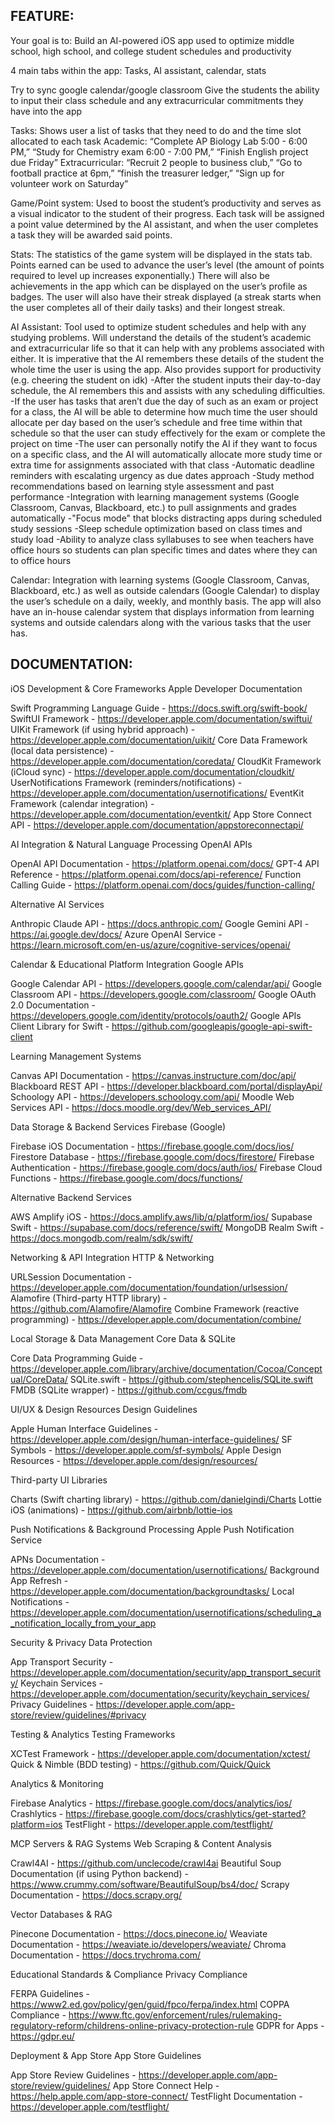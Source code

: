 ## FEATURE:

Your goal is to: Build an AI-powered iOS app used to optimize middle school, high school, and college student schedules and productivity 

4 main tabs within the app: Tasks, AI assistant, calendar, stats 

Try to sync google calendar/google classroom
Give the students the ability to input their class schedule and any extracurricular commitments they have into the app 


Tasks: Shows user a list of tasks that they need to do and the time slot allocated to each task
Academic: “Complete AP Biology Lab 5:00 - 6:00 PM,” “Study for Chemistry exam 6:00 - 7:00 PM,” “Finish English project due Friday” 
Extracurricular: “Recruit 2 people to business club,” “Go to football practice at 6pm,” “finish the treasurer ledger,” “Sign up for volunteer work on Saturday”   

Game/Point system: Used to boost the student’s productivity and serves as a visual indicator to the student of their progress. Each task will be assigned a point value determined by the AI assistant, and when the user completes a task they will be awarded said points. 

Stats: The statistics of the game system will be displayed in the stats tab. Points earned can be used to advance the user’s level (the amount of points required to level up increases exponentially.) There will also be achievements in the app which can be displayed on the user’s profile as badges. The user will also have their streak displayed (a streak starts when the user completes all of their daily tasks) and their longest streak. 


AI Assistant: Tool used to optimize student schedules and help with any studying problems. Will understand the details of the student’s academic and extracurricular life so that it can help with any problems associated with either. It is imperative that the AI remembers these details of the student the whole time the user is using the app. Also provides support for productivity (e.g. cheering the student on idk)
    -After the student inputs their day-to-day schedule, the AI remembers this and assists with any scheduling difficulties. 
    -If the user has tasks that aren’t due the day of such as an exam or project for a class, the AI will be able to determine how much time the user should allocate per day based on the user’s schedule and free time within that schedule so that the user can study effectively for the exam or complete the project on time 
    -The user can personally notify the AI if they want to focus on a specific class, and the AI will automatically allocate more study time or extra time for assignments associated with that class
    -Automatic deadline reminders with escalating urgency as due dates approach
    -Study method recommendations based on learning style assessment and past performance
    -Integration with learning management systems (Google Classroom, Canvas, Blackboard, etc.) to pull assignments and grades automatically
    -"Focus mode" that blocks distracting apps during scheduled study sessions
    -Sleep schedule optimization based on class times and study load
    -Ability to analyze class syllabuses to see when teachers have office hours so students can plan specific times and dates where they can to       office hours


Calendar: Integration with learning systems (Google Classroom, Canvas, Blackboard, etc.) as well as outside calendars (Google Calendar) to display the user’s schedule on a daily, weekly, and monthly basis. 
The app will also have an in-house calendar system that displays information from learning systems and outside calendars along with the various tasks that the user has. 


## DOCUMENTATION:

iOS Development & Core Frameworks
Apple Developer Documentation

Swift Programming Language Guide - https://docs.swift.org/swift-book/
SwiftUI Framework - https://developer.apple.com/documentation/swiftui/
UIKit Framework (if using hybrid approach) - https://developer.apple.com/documentation/uikit/
Core Data Framework (local data persistence) - https://developer.apple.com/documentation/coredata/
CloudKit Framework (iCloud sync) - https://developer.apple.com/documentation/cloudkit/
UserNotifications Framework (reminders/notifications) - https://developer.apple.com/documentation/usernotifications/
EventKit Framework (calendar integration) - https://developer.apple.com/documentation/eventkit/
App Store Connect API - https://developer.apple.com/documentation/appstoreconnectapi/

AI Integration & Natural Language Processing
OpenAI APIs

OpenAI API Documentation - https://platform.openai.com/docs/
GPT-4 API Reference - https://platform.openai.com/docs/api-reference/
Function Calling Guide - https://platform.openai.com/docs/guides/function-calling/

Alternative AI Services

Anthropic Claude API - https://docs.anthropic.com/
Google Gemini API - https://ai.google.dev/docs/
Azure OpenAI Service - https://learn.microsoft.com/en-us/azure/cognitive-services/openai/

Calendar & Educational Platform Integration
Google APIs

Google Calendar API - https://developers.google.com/calendar/api/
Google Classroom API - https://developers.google.com/classroom/
Google OAuth 2.0 Documentation - https://developers.google.com/identity/protocols/oauth2/
Google APIs Client Library for Swift - https://github.com/googleapis/google-api-swift-client

Learning Management Systems

Canvas API Documentation - https://canvas.instructure.com/doc/api/
Blackboard REST API - https://developer.blackboard.com/portal/displayApi/
Schoology API - https://developers.schoology.com/api/
Moodle Web Services API - https://docs.moodle.org/dev/Web_services_API/

Data Storage & Backend Services
Firebase (Google)

Firebase iOS Documentation - https://firebase.google.com/docs/ios/
Firestore Database - https://firebase.google.com/docs/firestore/
Firebase Authentication - https://firebase.google.com/docs/auth/ios/
Firebase Cloud Functions - https://firebase.google.com/docs/functions/

Alternative Backend Services

AWS Amplify iOS - https://docs.amplify.aws/lib/q/platform/ios/
Supabase Swift - https://supabase.com/docs/reference/swift/
MongoDB Realm Swift - https://docs.mongodb.com/realm/sdk/swift/

Networking & API Integration
HTTP & Networking

URLSession Documentation - https://developer.apple.com/documentation/foundation/urlsession/
Alamofire (Third-party HTTP library) - https://github.com/Alamofire/Alamofire
Combine Framework (reactive programming) - https://developer.apple.com/documentation/combine/

Local Storage & Data Management
Core Data & SQLite

Core Data Programming Guide - https://developer.apple.com/library/archive/documentation/Cocoa/Conceptual/CoreData/
SQLite.swift - https://github.com/stephencelis/SQLite.swift
FMDB (SQLite wrapper) - https://github.com/ccgus/fmdb

UI/UX & Design Resources
Design Guidelines

Apple Human Interface Guidelines - https://developer.apple.com/design/human-interface-guidelines/
SF Symbols - https://developer.apple.com/sf-symbols/
Apple Design Resources - https://developer.apple.com/design/resources/

Third-party UI Libraries

Charts (Swift charting library) - https://github.com/danielgindi/Charts
Lottie iOS (animations) - https://github.com/airbnb/lottie-ios

Push Notifications & Background Processing
Apple Push Notification Service

APNs Documentation - https://developer.apple.com/documentation/usernotifications/
Background App Refresh - https://developer.apple.com/documentation/backgroundtasks/
Local Notifications - https://developer.apple.com/documentation/usernotifications/scheduling_a_notification_locally_from_your_app

Security & Privacy
Data Protection

App Transport Security - https://developer.apple.com/documentation/security/app_transport_security/
Keychain Services - https://developer.apple.com/documentation/security/keychain_services/
Privacy Guidelines - https://developer.apple.com/app-store/review/guidelines/#privacy

Testing & Analytics
Testing Frameworks

XCTest Framework - https://developer.apple.com/documentation/xctest/
Quick & Nimble (BDD testing) - https://github.com/Quick/Quick

Analytics & Monitoring

Firebase Analytics - https://firebase.google.com/docs/analytics/ios/
Crashlytics - https://firebase.google.com/docs/crashlytics/get-started?platform=ios
TestFlight - https://developer.apple.com/testflight/

MCP Servers & RAG Systems
Web Scraping & Content Analysis

Crawl4AI - https://github.com/unclecode/crawl4ai
Beautiful Soup Documentation (if using Python backend) - https://www.crummy.com/software/BeautifulSoup/bs4/doc/
Scrapy Documentation - https://docs.scrapy.org/

Vector Databases & RAG

Pinecone Documentation - https://docs.pinecone.io/
Weaviate Documentation - https://weaviate.io/developers/weaviate/
Chroma Documentation - https://docs.trychroma.com/

Educational Standards & Compliance
Privacy Compliance

FERPA Guidelines - https://www2.ed.gov/policy/gen/guid/fpco/ferpa/index.html
COPPA Compliance - https://www.ftc.gov/enforcement/rules/rulemaking-regulatory-reform/childrens-online-privacy-protection-rule
GDPR for Apps - https://gdpr.eu/

Deployment & App Store
App Store Guidelines

App Store Review Guidelines - https://developer.apple.com/app-store/review/guidelines/
App Store Connect Help - https://help.apple.com/app-store-connect/
TestFlight Documentation - https://developer.apple.com/testflight/
